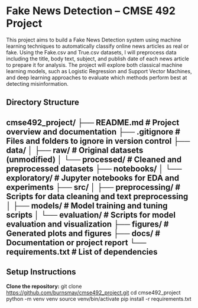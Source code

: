# Fake News Detection – CMSE 492 Project

This project aims to build a Fake News Detection system using machine learning techniques to automatically classify online news articles as real or fake. Using the Fake.csv and True.csv datasets, I will preprocess data including the title, body text, subject, and publish date of each news article to prepare it for analysis. The project will explore both classical machine learning models, such as Logistic Regression and Support Vector Machines, and deep learning approaches to evaluate which methods perform best at detecting misinformation.


## Directory Structure
cmse492_project/
├── README.md # Project overview and documentation
├── .gitignore # Files and folders to ignore in version control
├── data/
│ ├── raw/ # Original datasets (unmodified)
│ └── processed/ # Cleaned and preprocessed datasets
├── notebooks/
│ └── exploratory/ # Jupyter notebooks for EDA and experiments
├── src/
│ ├── preprocessing/ # Scripts for data cleaning and text preprocessing
│ ├── models/ # Model training and tuning scripts
│ └── evaluation/ # Scripts for model evaluation and visualization
├── figures/ # Generated plots and figures
├── docs/ # Documentation or project report
└── requirements.txt # List of dependencies
---

## Setup Instructions
**Clone the repository:**
   git clone https://github.com/burnsmay/cmse492_project.git
   cd cmse492_project
   python -m venv venv
   source venv/bin/activate
   pip install -r requirements.txt


   
